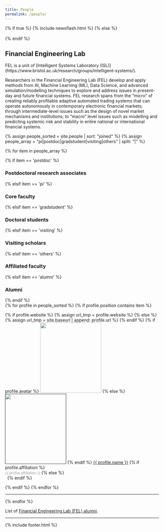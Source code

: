 ```yaml
---
title: People
permalink: /people/
---
```


<!-- set true/false if there is a newsflash announcement -->
{% if true %}
  {% include newsflash.html %}
{% else %}
  <br>  
{% endif %}
<!-- end of newsflash area -->

<h2>Financial Engineering Lab</h2>
FEL is a unit of [Intelligent Systems Laboratory (ISL)](https://www.bristol.ac.uk/research/groups/intelligent-systems/).
<br>
<p>Researchers in the Financial Engineering Lab (FEL) develop and apply methods from AI, Machine Learning (ML), Data Science, and advanced simulation/modelling techniques to explore and address issues in present-day and future financial systems. FEL research spans from the “micro” of creating reliably profitable adaptive automated trading systems that can operate autonomously in contemporary electronic financial markets; through intermediate-level issues such as the design of novel market mechanisms and institutions; to “macro” level issues such as modelling and predicting systemic risk and stability in entire national or international financial systems.
</p>

{% assign people_sorted = site.people | sort: "joined" %}
{% assign people_array = "pi|postdoc|gradstudent|visiting|others" | split: "|" %}

<!--
{% assign people_sorted = site.people | sort: "joined" %}
<ul>
{% for y in yearsSorted %}
  <li>{{ y.name }}
    <ul>
      {% assign yearTitlesSorted = y.items | sort: "title" %}
      {% for t in yearTitlesSorted %}
      <li>{{ t.title }}</li>
      {% endfor %}
    </ul>
  </li>
{% endfor %}
</ul>-->

{% for item in people_array %}

<div class="pos_header">
{% if item == 'postdoc' %}
<h3>Postdoctoral research associates</h3>
 {% elsif item == 'pi' %}
<h3>Core faculty</h3>
 {% elsif item == 'gradstudent' %}
<h3>Doctoral students</h3>
{% elsif item == 'visiting' %}
<h3>Visiting scholars</h3>
 {% elsif item == 'others' %} 
<h3>Affiliated faculty</h3>
{% elsif item == 'alumni' %}
<h3>Alumni</h3>
{% endif %}
</div>

<div class="content list people">
  {% for profile in people_sorted %}
    {% if profile.position contains item %}
    <div class="list-item-people">
      <p class="list-post-title">
        {% if profile.website %}
          {% assign url_tmp = profile.website %}
        {% else %}
          {% assign url_tmp = site.baseurl | append: profile.url %}
        {% endif %}
        {% if profile.avatar %}
        <a href="{{url_tmp}}"><img width="200" height="230" src="{{site.baseurl}}/images/people/{{profile.avatar}}"></a>
        {% else %}
        <a href=""><img width="200" height="230" src="{{site.baseurl}}/images/people/facebook-Storm-Trooper.jpg"></a>
        {% endif %}
        <a class="name" href="{{url_tmp}}">{{ profile.name }}</a>
        {% if profile.affiliation %}
          <br><small><span style="color:#9d9d9d">{{ profile.affiliation }}</span></small>
        {% else %}
          <br><small><span style="color:#FFFFFF">.</span></small>
        {% endif %}
      </p>
    </div>
    {% endif %}
  {% endfor %}
</div>
<hr>
{% endfor %}

List of [Financial Engineering Lab (FEL) alumni](/people/alumni).

<hr>

{% include footer.html %}


